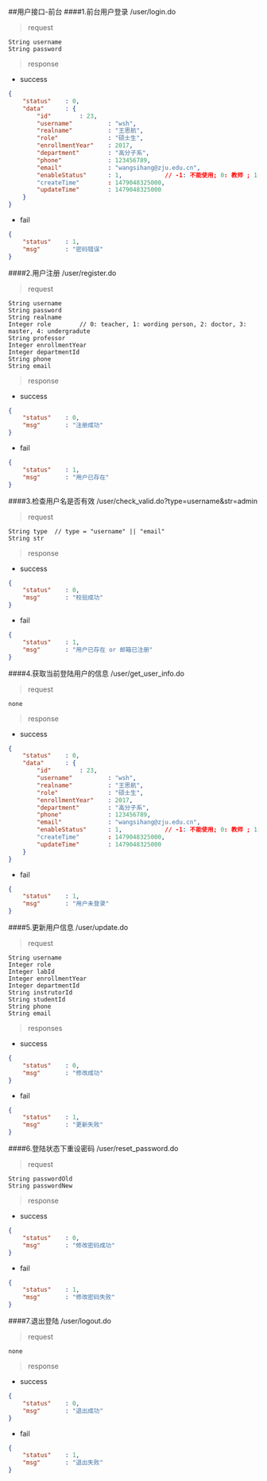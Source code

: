 ##用户接口-前台
####1.前台用户登录
/user/login.do
> request
```
String username
String password
```
> response
- success
```json
{
    "status"    : 0,
    "data"      : {
        "id"        : 23,
        "username"          : "wsh",
        "realname"          : "王思航",
        "role"              : "硕士生",
        "enrollmentYear"    : 2017,
        "department"        : "高分子系",
        "phone"             : 123456789,
        "email"             : "wangsihang@zju.edu.cn",
        "enableStatus"      : 1,            // -1: 不能使用; 0: 教师 ; 1: 超级管理员; 2: 实验室管理员; 3: 普通用户
        "createTime"        : 1479048325000,
        "updateTime"        : 1479048325000
    }
}
```
- fail
```json
{
    "status"    : 1,
    "msg"       : "密码错误"
}
```
####2.用户注册
/user/register.do
> request
```
String username
String password
String realname
Integer role        // 0: teacher, 1: wording person, 2: doctor, 3: master, 4: undergradute
String professor
Integer enrollmentYear
Integer departmentId
String phone
String email
```
> response
- success
```json
{
    "status"    : 0,
    "msg"       : "注册成功"
}
```
- fail
```json
{
    "status"    : 1,
    "msg"       : "用户已存在"
}
```
####3.检查用户名是否有效
/user/check_valid.do?type=username&str=admin
> request
```
String type  // type = "username" || "email"
String str
```
> response
- success
```json
{
    "status"    : 0,
    "msg"       : "校验成功"
}
```
- fail
```json
{
    "status"    : 1,
    "msg"       : "用户已存在 or 邮箱已注册"
}
```
####4.获取当前登陆用户的信息
/user/get_user_info.do
> request
```
none
```
> response
- success
```json
{
    "status"    : 0,
    "data"      : {
        "id"        : 23,
        "username"          : "wsh",
        "realname"          : "王思航",
        "role"              : "硕士生",
        "enrollmentYear"    : 2017,
        "department"        : "高分子系",
        "phone"             : 123456789,
        "email"             : "wangsihang@zju.edu.cn",
        "enableStatus"      : 1,            // -1: 不能使用; 0: 教师 ; 1: 超级管理员; 2: 实验室管理员; 3: 普通用户
        "createTime"        : 1479048325000,
        "updateTime"        : 1479048325000
    }
}
```
- fail
```json
{
    "status"    : 1,
    "msg"       : "用户未登录"
}
```
####5.更新用户信息
/user/update.do
> request
```
String username
Integer role
Integer labId
Integer enrollmentYear
Integer departmentId
String instrutorId
String studentId
String phone
String email
```
> responses
- success
```json
{
    "status"    : 0,
    "msg"       : "修改成功"
}
```
- fail
```json
{
    "status"    : 1,
    "msg"       : "更新失败"
}
```
####6.登陆状态下重设密码
/user/reset_password.do
> request
```
String passwordOld
String passwordNew
```
> response
- success
```json
{
    "status"    : 0,
    "msg"       : "修改密码成功"
}
```
- fail
```json
{
    "status"    : 1,
    "msg"       : "修改密码失败"
}
```
####7.退出登陆
/user/logout.do
> request
```
none
```
> response
- success
```json
{
    "status"    : 0,
    "msg"       : "退出成功"
}
```
- fail
```json
{
    "status"    : 1,
    "msg"       : "退出失败"
}
```